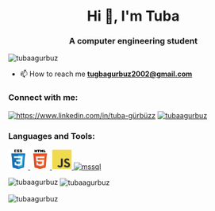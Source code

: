 <h1 align="center">Hi 👋, I'm Tuba</h1>
<h3 align="center">A computer engineering student</h3>

<p align="left"> <img src="https://komarev.com/ghpvc/?username=tubaagurbuz&label=Profile%20views&color=0e75b6&style=flat" alt="tubaagurbuz" /> </p>

- 📫 How to reach me **tugbagurbuz2002@gmail.com**

<h3 align="left">Connect with me:</h3>
<p align="left">
<a href="https://linkedin.com/in/https://www.linkedin.com/in/tuba-gürbüzz" target="blank"><img align="center" src="https://raw.githubusercontent.com/rahuldkjain/github-profile-readme-generator/master/src/images/icons/Social/linked-in-alt.svg" alt="https://www.linkedin.com/in/tuba-gürbüzz" height="30" width="40" /></a>
<a href="https://instagram.com/tubaagurbuz" target="blank"><img align="center" src="https://raw.githubusercontent.com/rahuldkjain/github-profile-readme-generator/master/src/images/icons/Social/instagram.svg" alt="tubaagurbuz" height="30" width="40" /></a>
</p>

<h3 align="left">Languages and Tools:</h3>
<p align="left"> <a href="https://www.w3schools.com/css/" target="_blank" rel="noreferrer"> <img src="https://raw.githubusercontent.com/devicons/devicon/master/icons/css3/css3-original-wordmark.svg" alt="css3" width="40" height="40"/> </a> <a href="https://www.w3.org/html/" target="_blank" rel="noreferrer"> <img src="https://raw.githubusercontent.com/devicons/devicon/master/icons/html5/html5-original-wordmark.svg" alt="html5" width="40" height="40"/> </a> <a href="https://developer.mozilla.org/en-US/docs/Web/JavaScript" target="_blank" rel="noreferrer"> <img src="https://raw.githubusercontent.com/devicons/devicon/master/icons/javascript/javascript-original.svg" alt="javascript" width="40" height="40"/> </a> <a href="https://www.microsoft.com/en-us/sql-server" target="_blank" rel="noreferrer"> <img src="https://www.svgrepo.com/show/303229/microsoft-sql-server-logo.svg" alt="mssql" width="40" height="40"/> </a> </p>

<p><img align="left" src="https://github-readme-stats.vercel.app/api/top-langs?username=tubaagurbuz&show_icons=true&locale=en&layout=compact" alt="tubaagurbuz" /></p>

<p>&nbsp;<img align="center" src="https://github-readme-stats.vercel.app/api?username=tubaagurbuz&show_icons=true&locale=en" alt="tubaagurbuz" /></p>

<p><img align="center" src="https://github-readme-streak-stats.herokuapp.com/?user=tubaagurbuz&" alt="tubaagurbuz" /></p>
